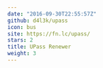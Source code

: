 ```yaml
---
date: "2016-09-30T22:55:57Z"
github: d4l3k/upass
icon: bus
site: https://fn.lc/upass/
stars: 2
title: UPass Renewer
weight: 3
---
```

